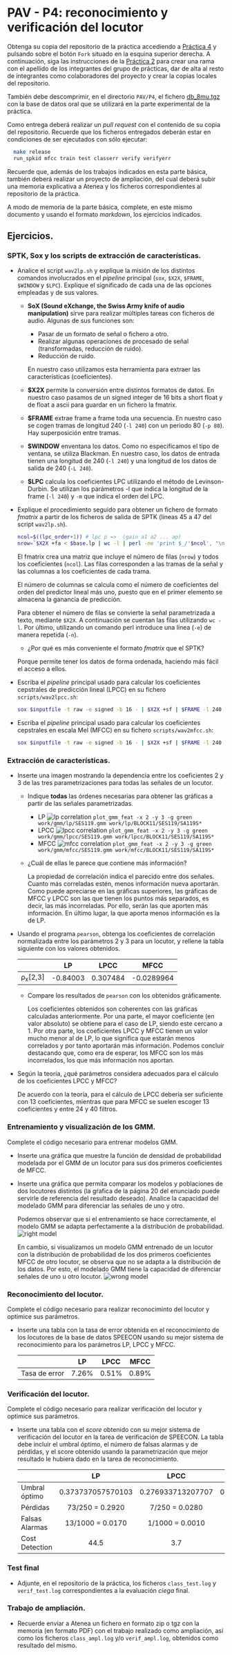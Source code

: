 PAV - P4: reconocimiento y verificación del locutor
===================================================

Obtenga su copia del repositorio de la práctica accediendo a [Práctica 4](https://github.com/albino-pav/P4)
y pulsando sobre el botón `Fork` situado en la esquina superior derecha. A continuación, siga las
instrucciones de la [Práctica 2](https://github.com/albino-pav/P2) para crear una rama con el apellido de
los integrantes del grupo de prácticas, dar de alta al resto de integrantes como colaboradores del proyecto
y crear la copias locales del repositorio.

También debe descomprimir, en el directorio `PAV/P4`, el fichero [db_8mu.tgz](https://atenea.upc.edu/mod/resource/view.php?id=3654387?forcedownload=1)
con la base de datos oral que se utilizará en la parte experimental de la práctica.

Como entrega deberá realizar un *pull request* con el contenido de su copia del repositorio. Recuerde
que los ficheros entregados deberán estar en condiciones de ser ejecutados con sólo ejecutar:

~~~~~~~~~~~~~~~~~~~~~~~~~~~~~~~~~~~~~~~~~~~~~~~~~~~~~.sh
  make release
  run_spkid mfcc train test classerr verify verifyerr
~~~~~~~~~~~~~~~~~~~~~~~~~~~~~~~~~~~~~~~~~~~~~~~~~~~~~

Recuerde que, además de los trabajos indicados en esta parte básica, también deberá realizar un proyecto
de ampliación, del cual deberá subir una memoria explicativa a Atenea y los ficheros correspondientes al
repositorio de la práctica.

A modo de memoria de la parte básica, complete, en este mismo documento y usando el formato *markdown*, los
ejercicios indicados.

## Ejercicios.

### SPTK, Sox y los scripts de extracción de características.

- Analice el script `wav2lp.sh` y explique la misión de los distintos comandos involucrados en el *pipeline*
  principal (`sox`, `$X2X`, `$FRAME`, `$WINDOW` y `$LPC`). Explique el significado de cada una de las 
  opciones empleadas y de sus valores.

  * **SoX (Sound eXchange, the Swiss Army knife of audio manipulation)** sirve para realizar múltiples tareas con ficheros de audio. Algunas de sus funciones son:
    - Pasar de un formato de señal o fichero a otro.
    - Realizar algunas operaciones de procesado de señal (transformadas, reducción de ruido).
    - Reducción de ruido.
    
    En nuestro caso utilizamos esta herramienta para extraer las características (coeficientes).
  * **$X2X** permite la conversión entre distintos formatos de datos. En nuestro caso pasamos de un signed integer de 16 bits a short float y de float a ascii para guardar en un fichero la fmatrix.
  * **$FRAME** extrae frame a frame toda una secuencia. En nuestro caso se cogen tramas de longitud 240 (`-l 240`) con un periodo 80 (`-p 80`). Hay superposición entre tramas.
  * **$WINDOW** enventana los datos. Como no especificamos el tipo de ventana, se utiliza Blackman. En nuestro caso, los datos de entrada tienen una longitud de 240 (`-l 240`) y una longitud de los datos de salida de 240 (`-L 240`).
  * **$LPC** calcula los coeficientes LPC utilizando el método de Levinson-Durbin. Se utilizan los parámetros -l  que indica la longitud de la frame (`-l 240`) y `-m` que indica el orden del LPC.


- Explique el procedimiento seguido para obtener un fichero de formato *fmatrix* a partir de los ficheros de
  salida de SPTK (líneas 45 a 47 del script `wav2lp.sh`).

  ```bash
  ncol=$((lpc_order+1)) # lpc p =>  (gain a1 a2 ... ap) 
  nrow=`$X2X +fa < $base.lp | wc -l | perl -ne 'print $_/'$ncol', "\n";'`
  ```

  El fmatrix crea una matriz que incluye el número de filas (`nrow`) y todos los coeficientes (`ncol`). Las filas corresponden a las tramas de la señal y las columnas a los coeficientes de cada trama. 
  
  El número de columnas se calcula como el número de coeficientes del orden del predictor lineal más uno, puesto que en el primer elemento se almacena la ganancia de predicción.
  
  Para obtener el número de filas se convierte la señal parametrizada a texto, mediante `$X2X`. A continuación se cuentan las filas utilizando `wc -l`.  Por último, utilizando un comando perl introduce una línea (`-e`) de manera repetida (`-n`).

  * ¿Por qué es más conveniente el formato *fmatrix* que el SPTK?

  Porque permite tener los datos de forma ordenada, haciendo más fácil el acceso a ellos.

- Escriba el *pipeline* principal usado para calcular los coeficientes cepstrales de predicción lineal
  (LPCC) en su fichero <code>scripts/wav2lpcc.sh</code>:

  ```bash
  sox $inputfile -t raw -e signed -b 16 - | $X2X +sf | $FRAME -l 240 -p 80 | $WINDOW -l 240 -L 240 | $LPC -l 240 -m $lpc_order | $LPCC -m $lpc_order -M $lpcc_order > $base.lp
  ```

- Escriba el *pipeline* principal usado para calcular los coeficientes cepstrales en escala Mel (MFCC) en su
  fichero <code>scripts/wav2mfcc.sh</code>:

  ```bash
  sox $inputfile -t raw -e signed -b 16 - | $X2X +sf | $FRAME -l 240 -p 80 | $WINDOW -l 240 -L 240 | $MFCC -l 240 -s 8 -m $mfcc_order -n $mfcc_nfilter > $base.mfcc
  ```

### Extracción de características.

- Inserte una imagen mostrando la dependencia entre los coeficientes 2 y 3 de las tres parametrizaciones
  para todas las señales de un locutor.
  
  + Indique **todas** las órdenes necesarias para obtener las gráficas a partir de las señales 
    parametrizadas.


    - LP
      ![lp correlation](img/lp_corr.png)
      `plot_gmm_feat -x 2 -y 3 -g green work/gmm/lp/SES119.gmm work/lp/BLOCK11/SES119/SA119S*`
    - LPCC
      ![lpcc correlation](img/lpcc_corr.png)
      `plot_gmm_feat -x 2 -y 3 -g green work/gmm/lpcc/SES119.gmm work/lpcc/BLOCK11/SES119/SA119S*`
    - MFCC
      ![mfcc correlation](img/mfcc_corr.png)
      `plot_gmm_feat -x 2 -y 3 -g green work/gmm/mfcc/SES119.gmm work/mfcc/BLOCK11/SES119/SA119S*`

  + ¿Cuál de ellas le parece que contiene más información?
  
    La propiedad de correlación indica el parecido entre dos señales. Cuanto más correladas estén, menos información nueva aportarán. Como puede apreciarse en las gráficas superiores, las gráficas de MFCC y LPCC son las que tienen los puntos más separados, es decir, las más incorreladas. Por ello, serán las que aporten más información. En último lugar, la que aporta menos información es la de LP.

- Usando el programa <code>pearson</code>, obtenga los coeficientes de correlación normalizada entre los
  parámetros 2 y 3 para un locutor, y rellene la tabla siguiente con los valores obtenidos.

  |                        | LP   | LPCC | MFCC |
  |------------------------|:----:|:----:|:----:|
  | &rho;<sub>x</sub>[2,3] | -0.84003 |0.307484 | -0.0289964 |
  
  + Compare los resultados de <code>pearson</code> con los obtenidos gráficamente.

    Los coeficientes obtenidos son coherentes con las gráficas calculadas anteriormente. Por una parte, el mayor coeficiente (en valor absoluto) se obtiene para el caso de LP, siendo este cercano a 1. Por otra parte, los coeficientes LPCC y MFCC tienen un valor mucho menor al de LP, lo que significa que estarán menos correlados y por tanto aportarán más información. Podemos concluir destacando que, como era de esperar, los MFCC son los más incorrelados, los que más información nos aportan.
  
- Según la teoría, ¿qué parámetros considera adecuados para el cálculo de los coeficientes LPCC y MFCC?

  De acuerdo con la teoría, para el cálculo de LPCC debería ser suficiente con 13 coeficientes, mientras que para MFCC se suelen escoger 13 coeficientes y entre 24 y 40 filtros.

### Entrenamiento y visualización de los GMM.

Complete el código necesario para entrenar modelos GMM.

- Inserte una gráfica que muestre la función de densidad de probabilidad modelada por el GMM de un locutor
  para sus dos primeros coeficientes de MFCC.

- Inserte una gráfica que permita comparar los modelos y poblaciones de dos locutores distintos (la gŕafica
  de la página 20 del enunciado puede servirle de referencia del resultado deseado). Analice la capacidad
  del modelado GMM para diferenciar las señales de uno y otro.

  Podemos observar que si el entrenamiento se hace correctamente, el modelo GMM se adapta perfectamente a la distribución de probabilidad.
  ![right model](img/correct.png)

  En cambio, si visualizamos un modelo GMM entrenado de un locutor con la distribución de probabilidad de los dos primeros coeficientes MFCC de otro locutor, se observa que no se adapta a la distribución de los datos. Por esto, el modelado GMM tiene la capacidad de diferenciar señales de uno u otro locutor.
  ![wrong model](img/wrong.png)

### Reconocimiento del locutor.

Complete el código necesario para realizar reconociminto del locutor y optimice sus parámetros.

- Inserte una tabla con la tasa de error obtenida en el reconocimiento de los locutores de la base de datos
  SPEECON usando su mejor sistema de reconocimiento para los parámetros LP, LPCC y MFCC.

  |               | LP   | LPCC | MFCC |
  |---------------|:----:|:----:|:----:|
  | Tasa de error | 7.26% | 0.51% | 0.89% |

### Verificación del locutor.

Complete el código necesario para realizar verificación del locutor y optimice sus parámetros.

- Inserte una tabla con el *score* obtenido con su mejor sistema de verificación del locutor en la tarea
  de verificación de SPEECON. La tabla debe incluir el umbral óptimo, el número de falsas alarmas y de
  pérdidas, y el score obtenido usando la parametrización que mejor resultado le hubiera dado en la tarea
  de reconocimiento.

  |                 | LP | LPCC | MFCC |
  |-----------------|:----:|:----:|:----:|
  | Umbral óptimo   | 0.373737057570103 | 0.276933713207707 | 0.383636495059995 |
  | Pérdidas        | 73/250 = 0.2920 | 7/250 = 0.0280 | 15/250 = 0.0600 |
  | Falsas Alarmas  | 13/1000 = 0.0170 | 1/1000 = 0.0010 | 9/1000 = 0.0090|
  | Cost Detection  | 44.5 | 3.7 | 8.6 |
 
### Test final

- Adjunte, en el repositorio de la práctica, los ficheros `class_test.log` y `verif_test.log` 
  correspondientes a la evaluación *ciega* final.

### Trabajo de ampliación.

- Recuerde enviar a Atenea un fichero en formato zip o tgz con la memoria (en formato PDF) con el trabajo 
  realizado como ampliación, así como los ficheros `class_ampl.log` y/o `verif_ampl.log`, obtenidos como 
  resultado del mismo.
